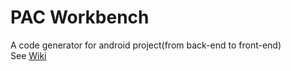 # PAC Workbench
A code generator for android project(from back-end to front-end)<br/>
See [Wiki](https://github.com/p8499/pac/wiki)
